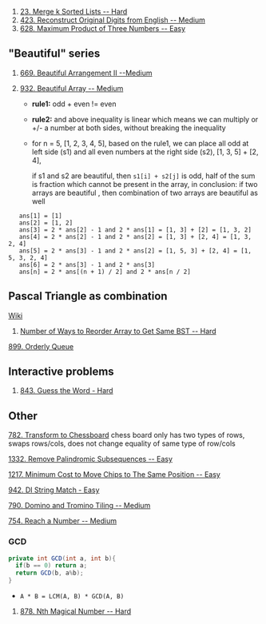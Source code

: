 1. [23. Merge k Sorted Lists -- Hard](https://leetcode.com/problems/merge-k-sorted-lists/)
2. [423. Reconstruct Original Digits from English -- Medium](https://leetcode.com/problems/reconstruct-original-digits-from-english/)
3. [628. Maximum Product of Three Numbers -- Easy](https://leetcode.com/problems/maximum-product-of-three-numbers/)

## "Beautiful" series

1. [669. Beautiful Arrangement II --Medium](https://leetcode.com/problems/beautiful-arrangement-ii/solution/)

2. [932. Beautiful Array -- Medium](https://leetcode.com/problems/beautiful-array/)

   + **rule1:** odd + even != even

   + **rule2:** and above inequality is linear which means we can multiply or +/- a number at both sides, without breaking the inequality

   + for n = 5, [1, 2, 3, 4, 5], based on the rule1, we can place all odd at left side (s1) 
     and all even numbers at the right side (s2), [1, 3, 5] + [2, 4],
     
     if s1 and s2 are beautiful, then `s1[i] + s2[j]`  is odd, half of the sum is fraction which cannot be present in the array, in conclusion: if two arrays are beautiful , then combination of two arrays are beautiful as well
     
  ```
     ans[1] = [1]
     ans[2] = [1, 2]
     ans[3] = 2 * ans[2] - 1 and 2 * ans[1] = [1, 3] + [2] = [1, 3, 2]
     ans[4] = 2 * ans[2] - 1 and 2 * ans[2] = [1, 3] + [2, 4] = [1, 3, 2, 4]
     ans[5] = 2 * ans[3] - 1 and 2 * ans[2] = [1, 5, 3] + [2, 4] = [1, 5, 3, 2, 4]
     ans[6] = 2 * ans[3] - 1 and 2 * ans[3]
     ans[n] = 2 * ans[(n + 1) / 2] and 2 * ans[n / 2]
  ```

  



## Pascal Triangle as combination

[Wiki](https://www.mathsisfun.com/pascals-triangle.html#:~:text=Entry%20in%20The-,Triangle,-In%20fact%20there)

1. [ Number of Ways to Reorder Array to Get Same BST -- Hard](https://leetcode.com/problems/number-of-ways-to-reorder-array-to-get-same-bst)



[899. Orderly Queue](https://leetcode.com/problems/orderly-queue)



## Interactive problems

1. [843. Guess the Word - Hard](https://leetcode.com/problems/guess-the-word/)



## Other

[782. Transform to Chessboard](https://leetcode.com/problems/transform-to-chessboard) chess board only has two types of rows, swaps rows/cols, does not change equality of same type of row/cols

[1332. Remove Palindromic Subsequences -- Easy](https://leetcode.com/problems/remove-palindromic-subsequences/)

[1217. Minimum Cost to Move Chips to The Same Position -- Easy](https://leetcode.com/problems/minimum-cost-to-move-chips-to-the-same-position/)

[942. DI String Match - Easy](https://leetcode.com/problems/di-string-match/)

[790. Domino and Tromino Tiling -- Medium](https://leetcode.com/problems/domino-and-tromino-tiling/)

[754. Reach a Number -- Medium](https://leetcode.com/problems/reach-a-number/)



### GCD

```java
private int GCD(int a, int b){
  if(b == 0) return a;
  return GCD(b, a%b);
}
```

+ `A * B = LCM(A, B) * GCD(A, B)`

1. [878. Nth Magical Number --  Hard](https://leetcode.com/problems/nth-magical-number/)

